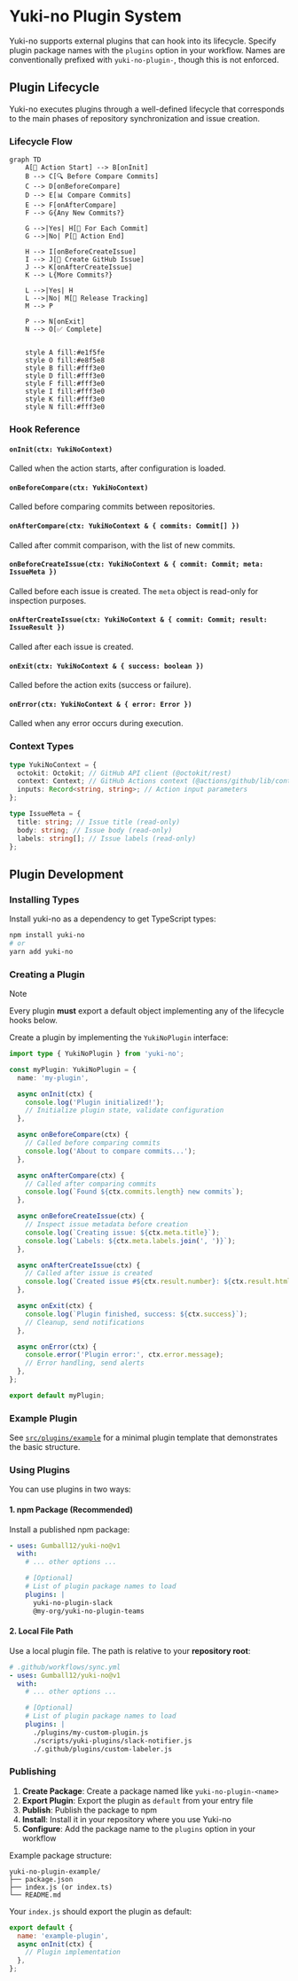 # Yuki-no Plugin System

Yuki-no supports external plugins that can hook into its lifecycle. Specify plugin package names with the `plugins` option in your workflow. Names are conventionally prefixed with `yuki-no-plugin-`, though this is not enforced.

## Plugin Lifecycle

Yuki-no executes plugins through a well-defined lifecycle that corresponds to the main phases of repository synchronization and issue creation.

### Lifecycle Flow

```mermaid
graph TD
    A[🚀 Action Start] --> B[onInit]
    B --> C[🔍 Before Compare Commits]
    C --> D[onBeforeCompare]
    D --> E[📊 Compare Commits]
    E --> F[onAfterCompare]
    F --> G{Any New Commits?}

    G -->|Yes| H[📝 For Each Commit]
    G -->|No| P[🏁 Action End]

    H --> I[onBeforeCreateIssue]
    I --> J[🎫 Create GitHub Issue]
    J --> K[onAfterCreateIssue]
    K --> L{More Commits?}

    L -->|Yes| H
    L -->|No| M[🔄 Release Tracking]
    M --> P

    P --> N[onExit]
    N --> O[✅ Complete]


    style A fill:#e1f5fe
    style O fill:#e8f5e8
    style B fill:#fff3e0
    style D fill:#fff3e0
    style F fill:#fff3e0
    style I fill:#fff3e0
    style K fill:#fff3e0
    style N fill:#fff3e0
```

### Hook Reference

#### `onInit(ctx: YukiNoContext)`

Called when the action starts, after configuration is loaded.

#### `onBeforeCompare(ctx: YukiNoContext)`

Called before comparing commits between repositories.

#### `onAfterCompare(ctx: YukiNoContext & { commits: Commit[] })`

Called after commit comparison, with the list of new commits.

#### `onBeforeCreateIssue(ctx: YukiNoContext & { commit: Commit; meta: IssueMeta })`

Called before each issue is created. The `meta` object is read-only for inspection purposes.

#### `onAfterCreateIssue(ctx: YukiNoContext & { commit: Commit; result: IssueResult })`

Called after each issue is created.

#### `onExit(ctx: YukiNoContext & { success: boolean })`

Called before the action exits (success or failure).

#### `onError(ctx: YukiNoContext & { error: Error })`

Called when any error occurs during execution.

### Context Types

```ts
type YukiNoContext = {
  octokit: Octokit; // GitHub API client (@octokit/rest)
  context: Context; // GitHub Actions context (@actions/github/lib/context)
  inputs: Record<string, string>; // Action input parameters
};

type IssueMeta = {
  title: string; // Issue title (read-only)
  body: string; // Issue body (read-only)
  labels: string[]; // Issue labels (read-only)
};
```

## Plugin Development

### Installing Types

Install yuki-no as a dependency to get TypeScript types:

```bash
npm install yuki-no
# or
yarn add yuki-no
```

### Creating a Plugin

> [!NOTE]
> Every plugin **must** export a default object implementing any of the lifecycle hooks below.

Create a plugin by implementing the `YukiNoPlugin` interface:

```ts
import type { YukiNoPlugin } from 'yuki-no';

const myPlugin: YukiNoPlugin = {
  name: 'my-plugin',

  async onInit(ctx) {
    console.log('Plugin initialized!');
    // Initialize plugin state, validate configuration
  },

  async onBeforeCompare(ctx) {
    // Called before comparing commits
    console.log('About to compare commits...');
  },

  async onAfterCompare(ctx) {
    // Called after comparing commits
    console.log(`Found ${ctx.commits.length} new commits`);
  },

  async onBeforeCreateIssue(ctx) {
    // Inspect issue metadata before creation
    console.log(`Creating issue: ${ctx.meta.title}`);
    console.log(`Labels: ${ctx.meta.labels.join(', ')}`);
  },

  async onAfterCreateIssue(ctx) {
    // Called after issue is created
    console.log(`Created issue #${ctx.result.number}: ${ctx.result.html_url}`);
  },

  async onExit(ctx) {
    console.log(`Plugin finished, success: ${ctx.success}`);
    // Cleanup, send notifications
  },

  async onError(ctx) {
    console.error('Plugin error:', ctx.error.message);
    // Error handling, send alerts
  },
};

export default myPlugin;
```

### Example Plugin

See [`src/plugins/example`](./src/plugins/example) for a minimal plugin template that demonstrates the basic structure.

### Using Plugins

You can use plugins in two ways:

#### 1. npm Package (Recommended)

Install a published npm package:

```yaml
- uses: Gumball12/yuki-no@v1
  with:
    # ... other options ...

    # [Optional]
    # List of plugin package names to load
    plugins: |
      yuki-no-plugin-slack
      @my-org/yuki-no-plugin-teams
```

#### 2. Local File Path

Use a local plugin file. The path is relative to your **repository root**:

```yaml
# .github/workflows/sync.yml
- uses: Gumball12/yuki-no@v1
  with:
    # ... other options ...

    # [Optional]
    # List of plugin package names to load
    plugins: |
      ./plugins/my-custom-plugin.js
      ./scripts/yuki-plugins/slack-notifier.js
      ./.github/plugins/custom-labeler.js
```

### Publishing

1. **Create Package**: Create a package named like `yuki-no-plugin-<name>`
2. **Export Plugin**: Export the plugin as `default` from your entry file
3. **Publish**: Publish the package to npm
4. **Install**: Install it in your repository where you use Yuki-no
5. **Configure**: Add the package name to the `plugins` option in your workflow

Example package structure:

```
yuki-no-plugin-example/
├── package.json
├── index.js (or index.ts)
└── README.md
```

Your `index.js` should export the plugin as default:

```javascript
export default {
  name: 'example-plugin',
  async onInit(ctx) {
    // Plugin implementation
  },
};
```

